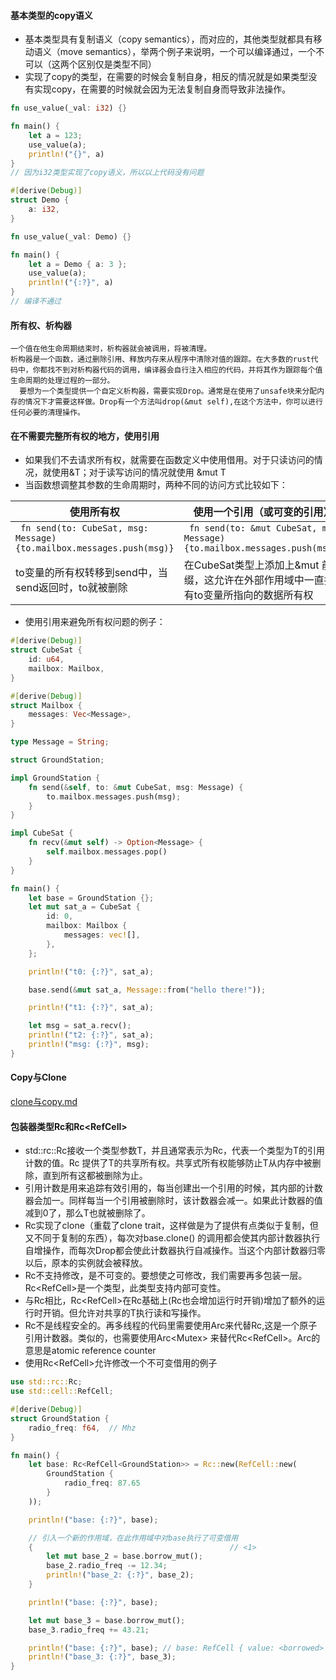 #### 基本类型的copy语义

- 基本类型具有复制语义（copy semantics），而对应的，其他类型就都具有移动语义（move
  semantics），举两个例子来说明，一个可以编译通过，一个不可以（这两个区别仅是类型不同）
- 实现了copy的类型，在需要的时候会复制自身，相反的情况就是如果类型没有实现copy，在需要的时候就会因为无法复制自身而导致非法操作。

``` rust
fn use_value(_val: i32) {}

fn main() {
    let a = 123;
    use_value(a);
    println!("{}", a)
}
// 因为i32类型实现了copy语义，所以以上代码没有问题
```

``` rust
#[derive(Debug)]
struct Demo {
    a: i32,
}

fn use_value(_val: Demo) {}

fn main() {
    let a = Demo { a: 3 };
    use_value(a);
    println!("{:?}", a)
}
// 编译不通过
```

#### 所有权、析构器

    一个值在他生命周期结束时，析构器就会被调用，将被清理。
    析构器是一个函数，通过删除引用、释放内存来从程序中清除对值的跟踪。在大多数的rust代码中，你都找不到对析构器代码的调用，编译器会自行注入相应的代码，并将其作为跟踪每个值生命周期的处理过程的一部分。
      要想为一个类型提供一个自定义析构器，需要实现Drop。通常是在使用了unsafe块来分配内存的情况下才需要这样做。Drop有一个方法叫drop(&mut self),在这个方法中，你可以进行任何必要的清理操作。

#### 在不需要完整所有权的地方，使用引用

- 如果我们不去请求所有权，就需要在函数定义中使用借用。对于只读访问的情况，就使用&T；对于读写访问的情况就使用 &mut T
- 当函数想调整其参数的生命周期时，两种不同的访问方式比较如下：

| 使用所有权                                                                     | 使用一个引用（或可变的引用）                                                                 |
|---------------------------------------------------------------------------|--------------------------------------------------------------------------------|
| ``` fn send(to: CubeSat, msg: Message) {to.mailbox.messages.push(msg)}``` | ``` fn send(to: &mut CubeSat, msg: Message) {to.mailbox.messages.push(msg)}``` |
| to变量的所有权转移到send中，当send返回时，to就被删除                                          | 在CubeSat类型上添加上&mut 前缀，这允许在外部作用域中一直持有to变量所指向的数据所有权                              |

- 使用引用来避免所有权问题的例子：

``` rust
#[derive(Debug)]
struct CubeSat {
    id: u64,
    mailbox: Mailbox,
}

#[derive(Debug)]
struct Mailbox {
    messages: Vec<Message>,
}

type Message = String;

struct GroundStation;

impl GroundStation {
    fn send(&self, to: &mut CubeSat, msg: Message) {
        to.mailbox.messages.push(msg);
    }
}

impl CubeSat {
    fn recv(&mut self) -> Option<Message> {
        self.mailbox.messages.pop()
    }
}

fn main() {
    let base = GroundStation {};
    let mut sat_a = CubeSat {
        id: 0,
        mailbox: Mailbox {
            messages: vec![],
        },
    };

    println!("t0: {:?}", sat_a);

    base.send(&mut sat_a, Message::from("hello there!"));

    println!("t1: {:?}", sat_a);

    let msg = sat_a.recv();
    println!("t2: {:?}", sat_a);
    println!("msg: {:?}", msg);
}
```

#### Copy与Clone

[clone与copy.md](clone%E4%B8%8Ecopy.md)

#### 包装器类型Rc<T>和Rc<RefCell<T>>

- std::rc::Rc接收一个类型参数T，并且通常表示为Rc<T>，代表一个类型为T的引用计数的值。Rc<T>
  提供了T的共享所有权。共享式所有权能够防止T从内存中被删除，直到所有这都被删除为止。
- 引用计数是用来追踪有效引用的，每当创建出一个引用的时候，其内部的计数器会加一。同样每当一个引用被删除时，该计数器会减一。如果此计数器的值减到0了，那么T也就被删除了。
- Rc<T>实现了clone（重载了clone trait，这样做是为了提供有点类似于复制，但又不同于复制的东西），每次对base.clone()
  的调用都会使其内部计数器执行自增操作，而每次Drop都会使此计数器执行自减操作。当这个内部计数器归零以后，原本的实例就会被释放。
- Rc<T>不支持修改，是不可变的。要想使之可修改，我们需要再多包装一层。Rc<RefCell<T>>是一个类型，此类型支持内部可变性。
- 与Rc<T>相比，Rc<RefCell<T>>在Rc<T>基础上(Rc<T>也会增加运行时开销)增加了额外的运行时开销。但允许对共享的T执行读和写操作。
- Rc<T>不是线程安全的。再多线程的代码里需要使用Arc<T>来代替Rc<T>,这是一个原子引用计数器。类似的，也需要使用Arc<Mutex<T>>
  来替代Rc<RefCell<T>>。Arc的意思是atomic reference counter
- 使用Rc<RefCell<T>>允许修改一个不可变借用的例子

```rust
use std::rc::Rc;
use std::cell::RefCell;

#[derive(Debug)]
struct GroundStation {
    radio_freq: f64,  // Mhz
}

fn main() {
    let base: Rc<RefCell<GroundStation>> = Rc::new(RefCell::new(
        GroundStation {
            radio_freq: 87.65
        }
    ));

    println!("base: {:?}", base);

    // 引入一个新的作用域，在此作用域中对base执行了可变借用
    {                                            // <1>
        let mut base_2 = base.borrow_mut();
        base_2.radio_freq -= 12.34;
        println!("base_2: {:?}", base_2);
    }

    println!("base: {:?}", base);

    let mut base_3 = base.borrow_mut();
    base_3.radio_freq += 43.21;

    println!("base: {:?}", base); // base: RefCell { value: <borrowed> } ，value: <borrowed>表示base被别处的代码进行了可变借用，不能再进行常规的访问。
    println!("base_3: {:?}", base_3);
}
```


